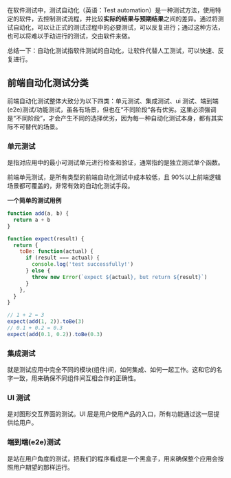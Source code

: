 在软件测试中，测试自动化（英语：Test automation）是一种测试方法，使用特定的软件，去控制测试流程，并比较**实际的结果与预期结果**之间的差异。通过将测试自动化，可以让正式的测试过程中的必要测试，可以反复进行；通过这种方法，也可以将难以手动进行的测试，交由软件来做。

总结一下：自动化测试指软件测试的自动化，让软件代替人工测试，可以快速、反复进行。

## 前端自动化测试分类

前端自动化测试整体大致分为以下四类：单元测试、集成测试、ui 测试、端到端(e2e)测试/功能测试，虽各有场景，但也在“不同阶段“各有优劣。这里必须强调是“不同阶段”，才会产生不同的选择优劣，因为每一种自动化测试本身，都有其实际不可替代的场景。

### 单元测试

是指对应用中的最小可测试单元进行检查和验证，通常指的是独立测试单个函数。

前端单元测试，是所有类型的前端自动化测试中成本较低，且 90%以上前端逻辑场景都可覆盖的，非常有效的自动化测试手段。

**一个简单的测试用例**

```js
function add(a, b) {
  return a + b
}

function expect(result) {
  return {
    toBe: function(actual) {
      if (result === actual) {
        console.log('test successfully!')
      } else {
        throw new Error(`expect ${actual}, but return ${result}`)
      }
    },
  }
}

// 1 + 2 = 3
expect(add(1, 2)).toBe(3)
// 0.1 + 0.2 = 0.3
expect(add(0.1, 0.2)).toBe(0.3)
```

### 集成测试

就是测试应用中完全不同的模块(组件)间，如何集成、如何一起工作。这和它的名字一致，用来确保不同组件间互相合作的正确性。

### UI 测试

是对图形交互界面的测试。UI 层是用户使用产品的入口，所有功能通过这一层提供给用户。

### 端到端(e2e)测试

是站在用户角度的测试，把我们的程序看成是一个黑盒子，用来确保整个应用会按照用户期望的那样运行。
